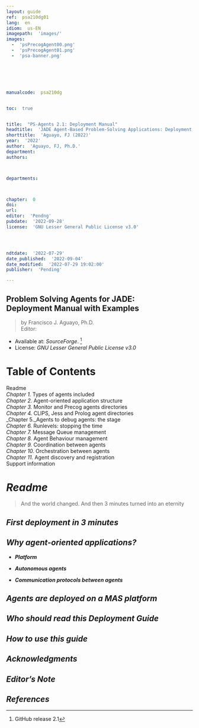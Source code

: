 ```yaml
---
layout: guide
ref:  psa210dg01
lang:  en
idiom:  us-EN
imagepath:  'images/'
images:
  -  'psPrecogAgent00.png'
  -  'psPrecogAgent01.png'
  -  'psa-banner.png'






manualcode:  psa210dg


toc:  true


title:  "PS-Agents 2.1: Deployment Manual"
headtitle:  'JADE Agent-Based Problem-Solving Applications: Deployment Manual with Examples.'
shorttitle:  'Aguayo, FJ (2022)'
year:  '2022'
author:  'Aguayo, FJ, Ph.D.'
department:  
authors:



departments:



chapter:  0
doi:  
url:  
editor:  'Pendng'
pubdate:  '2022-09-28'
license:  'GNU Lesser General Public License v3.0'




ndtdate:  '2022-07-29'
date_published:  '2022-09-04'
date_modified:  '2022-07-29 19:02:00'
publisher:  'Pending'

---
```



<h2 class="no_toc">Problem Solving Agents for JADE: <br>Deployment Manual with Examples</h2>

>   by  Francisco J. Aguayo, Ph.D.<br>
>  Editor: 

- Available at: _SourceForge_. [^1]
- License: _GNU Lesser General Public License v3.0_



#  Table of Contents
Readme<br>
_Chapter 1._ Types of agents included<br>
_Chapter 2._ Agent-oriented application structure<br>
_Chapter 3._ Monitor and Precog agents directories<br>
_Chapter 4._ CLIPS, Jess and Prolog agent directories<br>
_Chapter 5._Agents to debug agents: the stage<br>
_Chapter 6._ Runlevels: stopping the time<br>
_Chapter 7._ Message Queue management<br>
_Chapter 8._ Agent Behaviour management<br>
_Chapter 9._ Coordination between agents<br>
_Chapter 10._ Orchestration between agents<br>
_Chapter 11._ Agent discovery and registration<br>
Support information<br>


#  _Readme_

>  And the world changed. And then 3 minutes turned into an eternity








##  _First deployment in 3 minutes_



##  _Why agent-oriented applications?_







-  _**Platform**_

-  _**Autonomous agents**_

-  _**Communication protocols between agents**_
  


  



##  _Agents are deployed on a MAS platform_



##  _Who should read this Deployment Guide_





##  _How to use this guide_







##  _Acknowledgments_


    
    

##  _Editor’s Note_











##  _References_

[^1]: GitHub release 2.1
